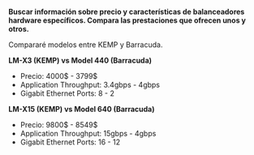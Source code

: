 
**Buscar información sobre precio y características de balanceadores hardware específicos. Compara las prestaciones que ofrecen unos y otros.**

Compararé modelos entre KEMP y Barracuda.

**LM-X3 (KEMP) vs Model 440 (Barracuda)**

- Precio: 4000$ - 3799$
- Application Throughput: 3.4gbps - 4gbps
- Gigabit Ethernet Ports: 8 - 2

**LM-X15 (KEMP) vs Model 640 (Barracuda)**

- Precio: 9800$ - 8549$
- Application Throughput: 15gbps - 4gbps
- Gigabit Ethernet Ports: 16 - 12

